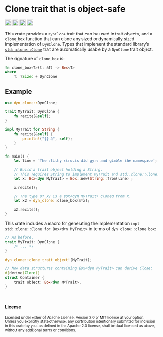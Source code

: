 Clone trait that is object-safe
===============================

[<img alt="github" src="https://img.shields.io/badge/github-dtolnay/dyn--clone-8da0cb?style=for-the-badge&labelColor=555555&logo=github" height="20">](https://github.com/dtolnay/dyn-clone)
[<img alt="crates.io" src="https://img.shields.io/crates/v/dyn-clone.svg?style=for-the-badge&color=fc8d62&logo=rust" height="20">](https://crates.io/crates/dyn-clone)
[<img alt="docs.rs" src="https://img.shields.io/badge/docs.rs-dyn--clone-66c2a5?style=for-the-badge&labelColor=555555&logo=docs.rs" height="20">](https://docs.rs/dyn-clone)
[<img alt="build status" src="https://img.shields.io/github/actions/workflow/status/dtolnay/dyn-clone/ci.yml?branch=master&style=for-the-badge" height="20">](https://github.com/dtolnay/dyn-clone/actions?query=branch%3Amaster)

This crate provides a `DynClone` trait that can be used in trait objects, and a
`clone_box` function that can clone any sized or dynamically sized
implementation of `DynClone`. Types that implement the standard library's
[`std::clone::Clone`] trait are automatically usable by a `DynClone` trait
object.

[`std::clone::Clone`]: https://doc.rust-lang.org/std/clone/trait.Clone.html

The signature of `clone_box` is:

```rust
fn clone_box<T>(t: &T) -> Box<T>
where
    T: ?Sized + DynClone
```

## Example

```rust
use dyn_clone::DynClone;

trait MyTrait: DynClone {
    fn recite(&self);
}

impl MyTrait for String {
    fn recite(&self) {
        println!("{} ♫", self);
    }
}

fn main() {
    let line = "The slithy structs did gyre and gimble the namespace";

    // Build a trait object holding a String.
    // This requires String to implement MyTrait and std::clone::Clone.
    let x: Box<dyn MyTrait> = Box::new(String::from(line));

    x.recite();

    // The type of x2 is a Box<dyn MyTrait> cloned from x.
    let x2 = dyn_clone::clone_box(&*x);

    x2.recite();
}
```

This crate includes a macro for generating the implementation `impl
std::clone::Clone for Box<dyn MyTrait>` in terms of `dyn_clone::clone_box`:

```rust
// As before.
trait MyTrait: DynClone {
    /* ... */
}

dyn_clone::clone_trait_object!(MyTrait);

// Now data structures containing Box<dyn MyTrait> can derive Clone:
#[derive(Clone)]
struct Container {
    trait_object: Box<dyn MyTrait>,
}
```

<br>

#### License

<sup>
Licensed under either of <a href="LICENSE-APACHE">Apache License, Version
2.0</a> or <a href="LICENSE-MIT">MIT license</a> at your option.
</sup>

<br>

<sub>
Unless you explicitly state otherwise, any contribution intentionally submitted
for inclusion in this crate by you, as defined in the Apache-2.0 license, shall
be dual licensed as above, without any additional terms or conditions.
</sub>

